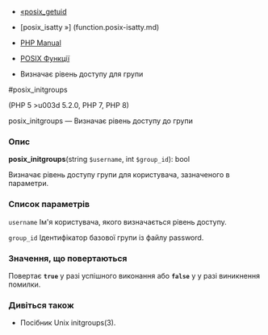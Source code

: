 - [«posix_getuid](function.posix-getuid.md)
- [posix_isatty »] (function.posix-isatty.md)

- [PHP Manual](index.md)
- [POSIX Функції](ref.posix.md)
- Визначає рівень доступу для групи

#posix_initgroups

(PHP 5 \>u003d 5.2.0, PHP 7, PHP 8)

posix_initgroups — Визначає рівень доступу до групи

### Опис

**posix_initgroups**(string `$username`, int `$group_id`): bool

Визначає рівень доступу групи для користувача, зазначеного в
параметри.

### Список параметрів

`username`
Ім'я користувача, якого визначається рівень доступу.

`group_id`
Ідентифікатор базової групи із файлу password.

### Значення, що повертаються

Повертає **`true`** у разі успішного виконання або **`false`** у
у разі виникнення помилки.

### Дивіться також

- Посібник Unix initgroups(3).
